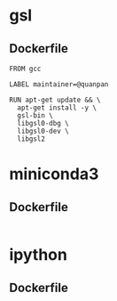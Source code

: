 # gsl

## Dockerfile

```
FROM gcc

LABEL maintainer=@quanpan

RUN apt-get update && \
  apt-get install -y \
  gsl-bin \
  libgsl0-dbg \
  libgsl0-dev \
  libgsl2
```

# miniconda3

## Dockerfile

```
```

# ipython

## Dockerfile

```
```
